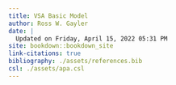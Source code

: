 ```yaml
---
title: VSA Basic Model
author: Ross W. Gayler
date: |
  Updated on Friday, April 15, 2022 05:31 PM
site: bookdown::bookdown_site
link-citations: true
bibliography: ./assets/references.bib
csl: ./assets/apa.csl
---
```



